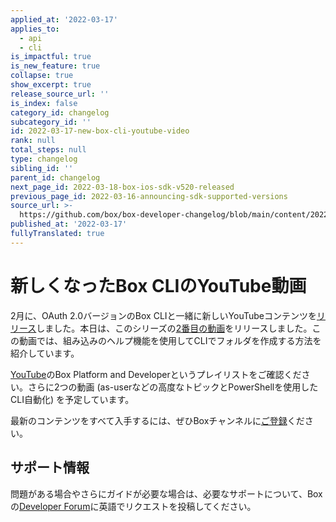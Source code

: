 ```yaml
---
applied_at: '2022-03-17'
applies_to:
  - api
  - cli
is_impactful: true
is_new_feature: true
collapse: true
show_excerpt: true
release_source_url: ''
is_index: false
category_id: changelog
subcategory_id: ''
id: 2022-03-17-new-box-cli-youtube-video
rank: null
total_steps: null
type: changelog
sibling_id: ''
parent_id: changelog
next_page_id: 2022-03-18-box-ios-sdk-v520-released
previous_page_id: 2022-03-16-announcing-sdk-supported-versions
source_url: >-
  https://github.com/box/box-developer-changelog/blob/main/content/2022/03-17-new-box-cli-youtube-video.md
published_at: '2022-03-17'
fullyTranslated: true
---
```

# 新しくなったBox CLIのYouTube動画

2月に、OAuth 2.0バージョンのBox CLIと一緒に新しいYouTubeコンテンツを[リリース][3]しました。本日は、このシリーズの[2番目の動画][4]をリリースしました。この動画では、組み込みのヘルプ機能を使用してCLIでフォルダを作成する方法を紹介しています。

<!-- more -->

[YouTube][2]のBox Platform and Developerというプレイリストをご確認ください。さらに2つの動画 (as-userなどの高度なトピックとPowerShellを使用したCLI自動化) を予定しています。

最新のコンテンツをすべて入手するには、ぜひBoxチャンネルに[ご登録][5]ください。

## サポート情報

問題がある場合やさらにガイドが必要な場合は、必要なサポートについて、Boxの[Developer Forum][1]に英語でリクエストを投稿してください。

[1]: https://support.box.com/hc/en-us/community/topics/360001932973-Platform-and-Developer-Forum

[2]: https://www.youtube.com/playlist?list=PL0F3BD5B64D6A39F1

[3]: https://developer.box.com/changelog/#2022-02-01-box-cli-v300-released

[4]: https://www.youtube.com/watch?v=66wlIyS07Aw&list=PL0F3BD5B64D6A39F1&index=2

[5]: https://www.youtube.com/user/box/featured
